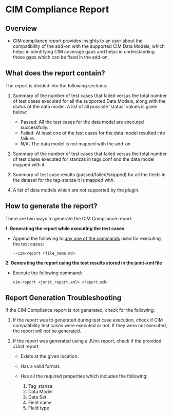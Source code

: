 # CIM Compliance Report

## Overview

- CIM compliance report provides insights to an user about the compatibility of the add-on with the supported CIM Data Models, which helps in identifying CIM coverage gaps and helps in understanding those gaps which can be fixed in the add-on.

## What does the report contain?

The report is divided into the following sections:

1. Summary of the number of test cases that failed versus the total number of test cases executed for all the supported Data Models, along with the status of the data model. A list of all possible 'status' values is given below:

     - Passed: All the test cases for the data model are executed successfully.
     - Failed: At least one of the test cases for the data model resulted into failure.
     - N/A: The data model is not mapped with the add-on.

2. Summary of the number of test cases that failed versus the total number of test cases executed for stanzas in tags.conf and the data model mapped with it.

3. Summary of test case results (passed/failed/skipped) for all the fields in the dataset for the tag-stanza it is mapped with.

4. A list of data models which are not supported by the plugin.

## How to generate the report?

There are two ways to generate the CIM Compliance report:

**1. Generating the report while executing the test cases**

- Append the following to [any one of the commands](how_to_use.md#test-execution) used for executing the test cases:

  ```console
  --cim-report <file_name.md>
  ```

**2. Generating the report using the test results stored in the junit-xml file**

- Execute the following command:

  ```console
  cim-report <junit_report.xml> <report.md>
  ```

## Report Generation Troubleshooting

If the CIM Compliance report is not generated, check for the following:

1. If the report was to generated during test case execution, check if CIM compatibility test cases were executed or not. If they were not executed, the report will not be generated.

2. If the report was generated using a JUnit report, check if the provided JUnit report:

     - Exists at the given location.

     - Has a valid format.
   
     - Has all the required properties which includes the following:
          1. Tag_stanza
          2. Data Model
          3. Data Set
          4. Field name
          5. Field type
